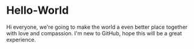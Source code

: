 # Hello-World
Hi everyone, we're going to make the world a even better place together with love and compassion.
I'm new to GitHub, hope this will be a great experience.
